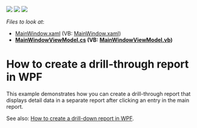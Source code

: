 <!-- default badges list -->
![](https://img.shields.io/endpoint?url=https://codecentral.devexpress.com/api/v1/VersionRange/128599444/11.1.5%2B)
[![](https://img.shields.io/badge/Open_in_DevExpress_Support_Center-FF7200?style=flat-square&logo=DevExpress&logoColor=white)](https://supportcenter.devexpress.com/ticket/details/E3357)
[![](https://img.shields.io/badge/📖_How_to_use_DevExpress_Examples-e9f6fc?style=flat-square)](https://docs.devexpress.com/GeneralInformation/403183)
<!-- default badges end -->
<!-- default file list -->
*Files to look at*:

* [MainWindow.xaml](./CS/Viewer/MainWindow.xaml) (VB: [MainWindow.xaml](./VB/Viewer/MainWindow.xaml))
* **[MainWindowViewModel.cs](./CS/Viewer/MainWindowViewModel.cs) (VB: [MainWindowViewModel.vb](./VB/Viewer/MainWindowViewModel.vb))**
<!-- default file list end -->
# How to create a drill-through report in WPF


<p>This example demonstrates how you can create a drill-through report that displays detail data in a separate report after clicking an entry in the main report.</p><p>See also: <a href="https://www.devexpress.com/Support/Center/p/E3110">How to create a drill-down report in WPF</a>.</p>

<br/>


